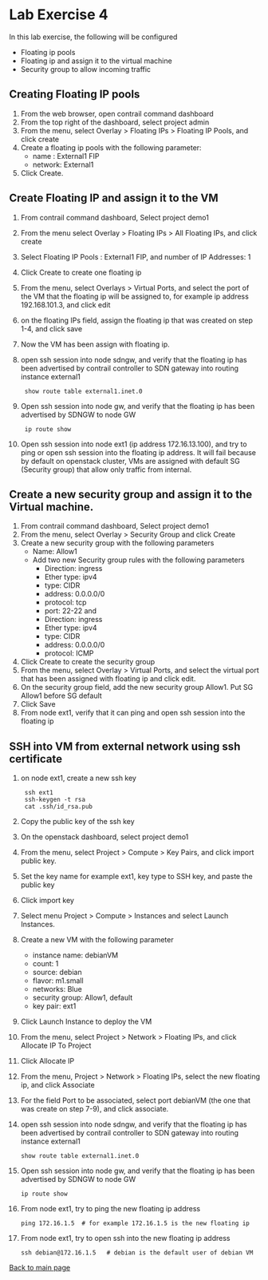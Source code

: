 # Lab Exercise 4
In this lab exercise, the following will be configured
- Floating ip pools
- Floating ip and assign it to the virtual machine
- Security group to allow incoming traffic

## Creating Floating IP pools
1. From the web browser, open contrail command dashboard
2. From the top right of the dashboard, select project admin
2. From the menu, select Overlay > Floating IPs > Floating IP Pools, and click create
3. Create a floating ip pools with the following parameter:
    - name : External1 FIP
    - network: External1
4. Click Create.

## Create Floating IP and assign it to the VM
1. From contrail command dashboard, Select project demo1
2. From the menu select Overlay > Floating IPs > All Floating IPs, and click create
3. Select Floating IP Pools : External1 FIP, and number of IP Addresses: 1
4. Click Create to create one floating ip
5. From the menu, select Overlays > Virtual Ports, and select the port of the VM that the floating ip will be assigned to, for example ip address 192.168.101.3, and click edit
6. on the floating IPs field, assign the floating ip that was created on step 1-4, and click save
7. Now the VM has been assign with floating ip.
8. open ssh session into node sdngw, and verify that the floating ip has been advertised by contrail controller to SDN gateway into routing instance external1

        show route table external1.inet.0
9. Open ssh session into node gw, and verify that the floating ip has been advertised by SDNGW to node GW

        ip route show

10. Open ssh session into node ext1 (ip address 172.16.13.100), and try to ping or open ssh session into the floating ip address. It will fail because by default on openstack cluster, VMs are assigned with default SG (Security group) that allow only traffic from internal.

## Create a new security group and assign it to the Virtual machine.
1. From contrail command dashboard, Select project demo1
2. From the menu, select Overlay > Security Group and click Create
3. Create a new security group with the following parameters
    - Name: Allow1
    - Add two new Security group rules with the following parameters
        * Direction: ingress
        * Ether type: ipv4
        * type: CIDR
        * address: 0.0.0.0/0
        * protocol: tcp
        * port: 22-22
        and 
        * Direction: ingress
        * Ether type: ipv4
        * type: CIDR
        * address: 0.0.0.0/0
        * protocol: ICMP
4. Click Create to create the security group
5. From the menu, select Overlay > Virtual Ports, and select the virtual port that has been assigned with floating ip and click edit.
6. On the security group field, add the new security group Allow1. Put SG Allow1 before SG default
7. Click Save
8. From node ext1, verify that it can ping and open ssh session into  the floating ip 


## SSH into VM from external network using ssh certificate
1. on node ext1, create a new ssh key

        ssh ext1
        ssh-keygen -t rsa
        cat .ssh/id_rsa.pub

2. Copy the public key of the ssh key
3. On the openstack dashboard, select project demo1
4. From the menu, select Project > Compute > Key Pairs, and click import public key.
5. Set the key name for example ext1, key type to SSH key, and paste the public key
6. Click import key
7. Select menu Project > Compute > Instances and select Launch Instances.
8. Create a new VM with the following parameter
    - instance name: debianVM
    - count: 1
    - source: debian
    - flavor: m1.small
    - networks: Blue 
    - security group: Allow1, default
    - key pair: ext1
9. Click Launch Instance to deploy the VM
10. From the menu, select Project > Network > Floating IPs, and click Allocate IP To Project
11. Click Allocate IP
12. From the menu, Project > Network > Floating IPs, select the new floating ip, and click Associate
13. For the field Port to be associated, select port debianVM (the one that was create on step 7-9), and click associate.
14. open ssh session into node sdngw, and verify that the floating ip has been advertised by contrail controller to SDN gateway into routing instance external1

        show route table external1.inet.0
15. Open ssh session into node gw, and verify that the floating ip has been advertised by SDNGW to node GW

        ip route show
16. From node ext1, try to ping the new floating ip address

        ping 172.16.1.5  # for example 172.16.1.5 is the new floating ip 

17. From node ext1, try to open ssh into the new floating ip address

        ssh debian@172.16.1.5   # debian is the default user of debian VM

[Back to main page](../README.md)